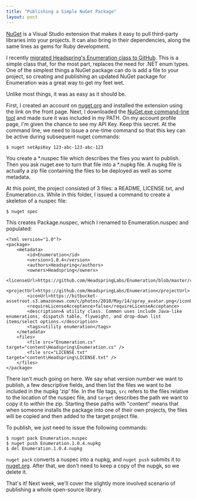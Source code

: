 ```yaml
---
title: "Publishing a Simple NuGet Package"
layout: post
---
```



<a href="http://nuget.org/">NuGet</a> is a Visual Studio extension that makes it easy to pull third-party libraries into your projects.  It can also bring in their dependencies, along the same lines as gems for Ruby development.

I recently <a href="http://patrick.lioi.net/2012/03/02/migrating-from-bitbucket-to-github/">migrated Headspring's Enumeration class to GitHub</a>.  This is a simple class that, for the most part, replaces the need for .NET enum types.  One of the simplest things a NuGet package can do is add a file to your project, so creating and publishing an updated NuGet package for Enumeration was a great way to get my feet wet.

Unlike most things, it was as easy as it should be.

First, I created an account on <a href="http://nuget.org">nuget.org</a> and installed the extension using the link on the front page.  Next, I downloaded the <a href="http://nuget.codeplex.com/releases/view/58939">NuGet.exe command-line tool</a> and made sure it was included in my PATH.  On my account profile page, I'm given the chance to see my API Key.  Keep this secret.  At the command line, we need to issue a one-time command so that this key can be active during subsequent nuget commands:

`$ nuget setApiKey 123-abc-123-abc-123`

You create a *.nuspec file which describes the files you want to publish.  Then you ask nuget.exe to turn that file into a *.nupkg file.  A nupkg file is actually a zip file containing the files to be deployed as well as some metadata.

At this point, the project consisted of 3 files: a README, LICENSE.txt, and Enumeration.cs.  While in this folder, I issued a command to create a skeleton of a nuspec file:

`$ nuget spec`

This creates Package.nuspec, which I renamed to Enumeration.nuspec and populated:

```
<?xml version="1.0"?>
<package>
    <metadata>
        <id>Enumeration</id>
        <version>1.0.4</version>
        <authors>Headspring</authors>
        <owners>Headspring</owners>
        <licenseUrl>https://github.com/HeadspringLabs/Enumeration/blob/master/content/Headspring/LICENSE.txt</licenseUrl>
        <projectUrl>https://github.com/HeadspringLabs/Enumeration</projectUrl>
        <iconUrl>https://bitbucket-assetroot.s3.amazonaws.com/c/photos/2010/May/14/spray_avatar.png</iconUrl>
        <requireLicenseAcceptance>false</requireLicenseAcceptance>
        <description>A utility class. Common uses include Java-like enumerations, dispatch table, flyweight, and drop-down list items/select options.</description>
        <tags>utility enumeration</tags>
    </metadata>
    <files>
        <file src="Enumeration.cs" target="content\Headspring\Enumeration.cs" />
        <file src="LICENSE.txt" target="content\Headspring\LICENSE.txt" />
    </files>
</package>
```

There isn't much going on here.  We say what version number we want to publish, a few descriptive fields, and then list the files we want to be included in the nupkg 'zip' file.  In the file tags, `src` refers to the files relative to the location of the nuspec file, and `target` describes the path we want to copy it to *within* the zip.  Starting these paths with "content" means that when someone installs the package into one of their own projects, the files will be copied and then added to the target project file.

To publish, we just need to issue the following commands:

```
$ nuget pack Enumeration.nuspec
$ nuget push Enumeration.1.0.4.nupkg
$ del Enumeration.1.0.4.nupkg
```


`nuget pack` converts a nuspec into a nupkg, and `nuget push` submits it to <a href="http://nuget.org/">nuget.org</a>.  After that, we don't need to keep a copy of the nupgk, so we delete it.

That's it!  Next week, we'll cover the slightly more involved scenario of publishing a whole open-source library.
